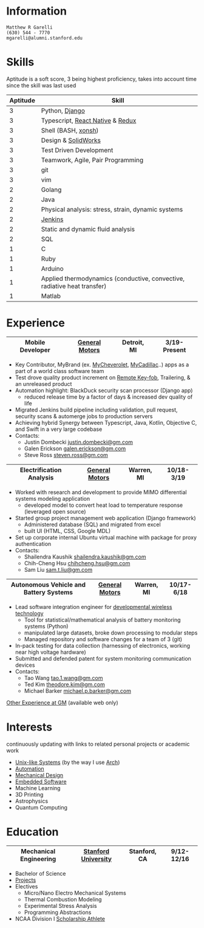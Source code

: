 # Information
```
Matthew R Garelli
(630) 544 - 7770
mgarelli@alumni.stanford.edu
```

# Skills

Aptitude is a soft score, 3 being highest proficiency, takes into account time since the skill was last used

Aptitude | Skill
--- | ---
3 | Python, [Django](https://www.djangoproject.com/)
3 | Typescript, [React Native](https://facebook.github.io/react-native/) & [Redux](https://redux.js.org/)
3 | Shell (BASH, [xonsh](https://xon.sh/))
3 | Design & [SolidWorks](https://www.solidworks.com/)
3 | Test Driven Development
3 | Teamwork, Agile, Pair Programming
3 | git
3 | vim
2 | Golang
2 | Java
2 | Physical analysis: stress, strain, dynamic systems
2 | [Jenkins](https://jenkins.io/)
2 | Static and dynamic fluid analysis
2 | SQL
1 | C
1 | Ruby
1 | Arduino
1 | Applied thermodynamics (conductive, convective, radiative heat transfer)
1 | Matlab

# Experience

Mobile Developer | [General Motors](https://www.gm.com/) | Detroit, MI | 3/19-Present
--- | --- | --- | ---
* Key Contributor, MyBrand (ex. [MyCheverolet](https://play.google.com/store/apps/details?id=com.gm.chevrolet.nomad.ownership&hl=en_US), [MyCadillac](https://play.google.com/store/apps/details?id=com.gm.cadillac.nomad.ownership&hl=en_US)..) apps as a part of a world class software team
* Test drove quality product increment on [Remote Key-fob](https://www.chevrolet.com/connectivity-and-technology/my-chevrolet-app), Trailering, & an unreleased product
* Automation highlight: BlackDuck security scan processor (Django app)
	* reduced release time by a factor of days & increased dev quality of life
* Migrated Jenkins build pipeline including validation, pull request, security scans & automerge jobs to production servers
* Achieving hybrid Synergy between Typescript, Java, Kotlin, Objective C, and Swift in a very large codebase
* Contacts:
	* Justin Dombecki justin.dombecki@gm.com
	* Galen Erickson galen.erickson@gm.com
	* Steve Ross steven.ross@gm.com

Electrification Analysis | [General Motors](https://www.gm.com/) | Warren, MI | 10/18-3/19
--- | --- | --- | ---
* Worked with research and development to provide MIMO differential systems modeling application
	* developed model to convert heat load to temperature response (leveraged open source)
* Started group project management web application (Django framework)
	* Administered database (SQL) and migrated from excel
	* built UI (HTML, CSS, Google MDL)
* Set up corporate internal Ubuntu virtual machine with package for proxy authentication
* Contacts:
	* Shailendra Kaushik shailendra.kaushik@gm.com
	* Chih-Cheng Hsu chihcheng.hsu@gm.com
	* Sam Liu sam.t.liu@gm.com

Autonomous Vehicle and Battery Systems | [General Motors](https://www.gm.com/) | Warren, MI | 10/17-6/18
--- | --- | --- | ---
* Lead software integration engineer for [developmental wireless technology](https://www.linkedin.com/posts/general-motors_today-we-announced-that-our-future-evs-will-activity-6709433343278112768-hwqa)
	* Tool for statistical/mathematical analysis of battery monitoring systems (Python)
	* manipulated large datasets, broke down processing to modular steps
	* Managed repository and software changes for a team of 3 (git)
* In-pack testing for data collection (harnessing of electronics, working near high voltage hardware)
* Submitted and defended patent for system monitoring communication devices
* Contacts:
	* Tao Wang tao.1.wang@gm.com
	* Ted Kim theodore.kim@gm.com
	* Michael Barker michael.p.barker@gm.com

[Other Experience at GM](./rsrc/other_experience.md) (available web only)

# Interests
continuously updating with links to related personal projects or academic work

* [Unix-like Systems](https://github.com/mrgarelli/unix) (by the way I use [Arch](https://www.archlinux.org/))
* [Automation](https://github.com/mrgarelli/SysPy)
* [Mechanical Design](rsrc/design.md)
* [Embedded Software](https://github.com/mrgarelli/qmk_firmware/blob/dev/readme.md)
* Machine Learning
* 3D Printing
* Astrophysics
* Quantum Computing

# Education

Mechanical Engineering | [Stanford University](https://www.stanford.edu/) | Stanford, CA | 9/12-12/16
--- | --- | --- | ---
* Bachelor of Science
* [Projects](./rsrc/university.md)
* Electives
	* Micro/Nano Electro Mechanical Systems
	* Thermal Combustion Modeling
	* Experimental Stress Analysis
	* Programming Abstractions
* NCAA Division I [Scholarship Athlete](https://gostanford.com/sports/wrestling/roster/matt-garelli/6123)
